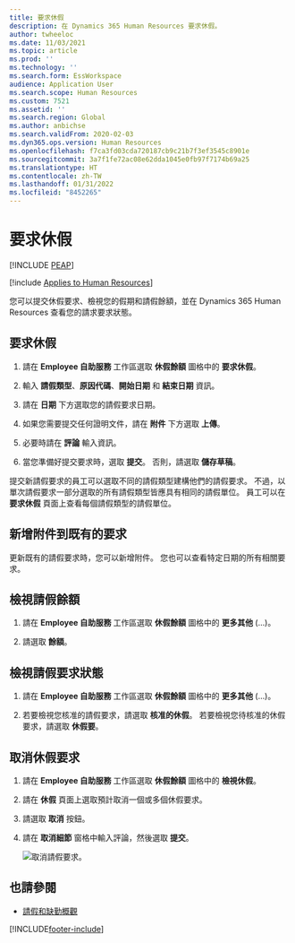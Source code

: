 ```yaml
---
title: 要求休假
description: 在 Dynamics 365 Human Resources 要求休假。
author: twheeloc
ms.date: 11/03/2021
ms.topic: article
ms.prod: ''
ms.technology: ''
ms.search.form: EssWorkspace
audience: Application User
ms.search.scope: Human Resources
ms.custom: 7521
ms.assetid: ''
ms.search.region: Global
ms.author: anbichse
ms.search.validFrom: 2020-02-03
ms.dyn365.ops.version: Human Resources
ms.openlocfilehash: f7ca3fd03cda720187cb9c21b7f3ef3545c8901e
ms.sourcegitcommit: 3a7f1fe72ac08e62dda1045e0fb97f7174b69a25
ms.translationtype: HT
ms.contentlocale: zh-TW
ms.lasthandoff: 01/31/2022
ms.locfileid: "8452265"
---
```

# <a name="request-time-off"></a>要求休假


[!INCLUDE [PEAP](../includes/peap-2.md)]

[!include [Applies to Human Resources](../includes/applies-to-hr.md)]

您可以提交休假要求、檢視您的假期和請假餘額，並在 Dynamics 365 Human Resources 查看您的請求要求狀態。

## <a name="request-time-off"></a>要求休假

1. 請在 **Employee 自助服務** 工作區選取 **休假餘額** 圖格中的 **要求休假**。

2. 輸入 **請假類型**、**原因代碼**、**開始日期** 和 **結束日期** 資訊。

3. 請在 **日期** 下方選取您的請假要求日期。

4. 如果您需要提交任何證明文件，請在 **附件** 下方選取 **上傳**。

5. 必要時請在 **評論** 輸入資訊。

6. 當您準備好提交要求時，選取 **提交**。 否則，請選取 **儲存草稿**。

提交新請假要求的員工可以選取不同的請假類型建構他們的請假要求。 不過，以單次請假要求一部分選取的所有請假類型皆應具有相同的請假單位。 員工可以在 **要求休假** 頁面上查看每個請假類型的請假單位。

## <a name="add-an-attachment-to-an-existing-request"></a>新增附件到既有的要求

更新既有的請假要求時，您可以新增附件。 您也可以查看特定日期的所有相關要求。

## <a name="view-leave-balances"></a>檢視請假餘額

1. 請在 **Employee 自助服務** 工作區選取 **休假餘額** 圖格中的 **更多其他** (...)。

2. 請選取 **餘額**。

## <a name="view-leave-request-status"></a>檢視請假要求狀態

1. 請在 **Employee 自助服務** 工作區選取 **休假餘額** 圖格中的 **更多其他** (...)。

2. 若要檢視您核准的請假要求，請選取 **核准的休假**。 若要檢視您待核准的休假要求，請選取 **休假要**。

## <a name="cancel-time-off-requests"></a>取消休假要求

1. 請在 **Employee 自助服務** 工作區選取 **休假餘額** 圖格中的 **檢視休假**。

2. 請在 **休假** 頁面上選取預計取消一個或多個休假要求。

3. 請選取 **取消** 按鈕。

4. 請在 **取消細節** 窗格中輸入評論，然後選取 **提交**。

   ![取消請假要求。](media/hr-leave-and-absence-cancel.png)

## <a name="see-also"></a>也請參閱

- [請假和缺勤概觀](hr-leave-and-absence-overview.md)


[!INCLUDE[footer-include](../includes/footer-banner.md)]
